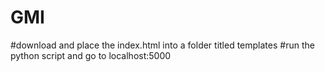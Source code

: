 # GMI
#download and place the index.html into a folder titled templates
#run the python script and go to localhost:5000
